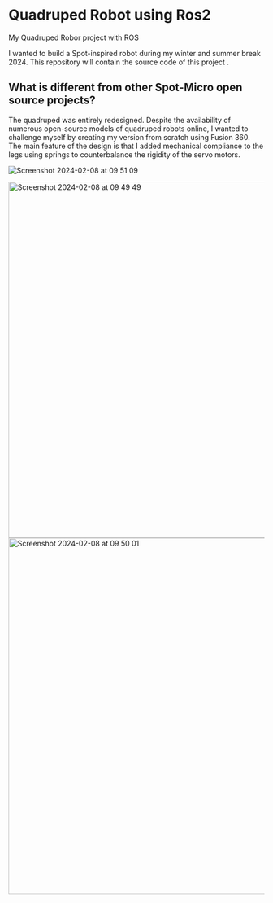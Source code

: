 # Quadruped Robot using Ros2
My Quadruped Robor project with ROS

I wanted to build a Spot-inspired robot during my winter and summer break 2024. This repository will contain the source code of this project .

## What is different from other Spot-Micro open source projects?

The quadruped was entirely redesigned. Despite the availability of numerous open-source models of quadruped robots online, I wanted to challenge myself by creating my version from scratch using Fusion 360. The main feature of the design is that I added mechanical compliance to the legs using springs to counterbalance the rigidity of the servo motors.


![Screenshot 2024-02-08 at 09 51 09](https://github.com/rantaluca/SpotMicroRos/assets/102813576/ce9a19fa-58f9-459a-a3a9-b8beefdc052f)

<img width="700" alt="Screenshot 2024-02-08 at 09 49 49" src="https://github.com/rantaluca/SpotMicroRos/assets/102813576/34dc64d1-9888-4248-ac79-f683ad1dad12">

<img width="700" alt="Screenshot 2024-02-08 at 09 50 01" src="https://github.com/rantaluca/SpotMicroRos/assets/102813576/8b90dd35-bc35-42e7-b84c-1466e36d642b">
